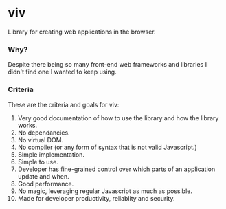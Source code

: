# viv
Library for creating web applications in the browser.

### Why?

Despite there being so many front-end web frameworks and libraries I didn't find one I wanted to keep using.

### Criteria 

These are the criteria and goals for viv:

1. Very good documentation of how to use the library and how the library works. 
2. No dependancies.
3. No virtual DOM.
4. No compiler (or any form of syntax that is not valid Javascript.)
5. Simple implementation.
6. Simple to use.
7. Developer has fine-grained control over which parts of an application update and when.
8. Good performance.
9. No magic, leveraging regular Javascript as much as possible.
10. Made for developer productivity, reliablity and security.
